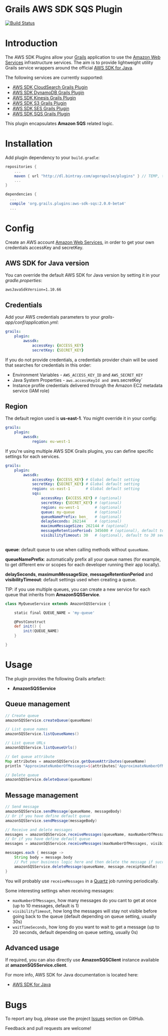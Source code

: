 Grails AWS SDK SQS Plugin
=========================

[![Build Status](https://travis-ci.org/agorapulse/grails-aws-sdk-sqs.svg?branch=master)](https://travis-ci.org/agorapulse/grails-aws-sdk-sqs)

# Introduction

The AWS SDK Plugins allow your [Grails](http://grails.org) application to use the [Amazon Web Services](http://aws.amazon.com/) infrastructure services.
The aim is to provide lightweight utility Grails service wrappers around the official [AWS SDK for Java](http://aws.amazon.com/sdkforjava/).

The following services are currently supported:

* [AWS SDK CloudSearch Grails Plugin](http://github.com/agorapulse/grails-aws-sdk-cloudsearch)
* [AWS SDK DynamoDB Grails Plugin](http://github.com/agorapulse/grails-aws-sdk-dynamodb)
* [AWS SDK Kinesis Grails Plugin](http://github.com/agorapulse/grails-aws-sdk-kinesis)
* [AWS SDK S3 Grails Plugin](http://github.com/agorapulse/grails-aws-sdk-s3)
* [AWS SDK SES Grails Plugin](http://github.com/agorapulse/grails-aws-sdk-ses)
* [AWS SDK SQS Grails Plugin](http://github.com/agorapulse/grails-aws-sdk-sqs)

This plugin encapsulates **Amazon SQS** related logic.


# Installation

Add plugin dependency to your `build.gradle`:

```groovy
repositories {
    ...
    maven { url "http://dl.bintray.com/agorapulse/plugins" } // TEMP, to remove once the plugin is officially released
    ...
}

dependencies {
  ...
  compile 'org.grails.plugins:aws-sdk-sqs:2.0.0-beta4'
  ...
```


# Config

Create an AWS account [Amazon Web Services](http://aws.amazon.com/), in order to get your own credentials accessKey and secretKey.


## AWS SDK for Java version

You can override the default AWS SDK for Java version by setting it in your _gradle.properties_:

```
awsJavaSdkVersion=1.10.66
```

## Credentials

Add your AWS credentials parameters to your _grails-app/conf/application.yml_:

```yml
grails:
    plugin:
        awssdk:
            accessKey: {ACCESS_KEY}
            secretKey: {SECRET_KEY}
```

If you do not provide credentials, a credentials provider chain will be used that searches for credentials in this order:

* Environment Variables - `AWS_ACCESS_KEY_ID` and `AWS_SECRET_KEY`
* Java System Properties - `aws.accessKeyId and `aws.secretKey`
* Instance profile credentials delivered through the Amazon EC2 metadata service (IAM role)

## Region

The default region used is **us-east-1**. You might override it in your config:

```yml
grails:
    plugin:
        awssdk:
            region: eu-west-1
```

If you're using multiple AWS SDK Grails plugins, you can define specific settings for each services.

```yml
grails:
    plugin:
        awssdk:
            accessKey: {ACCESS_KEY} # Global default setting
            secretKey: {SECRET_KEY} # Global default setting
            region: us-east-1       # Global default setting
            sqs:
                accessKey: {ACCESS_KEY} # (optional)
                secretKey: {SECRET_KEY} # (optional)
                region: eu-west-1       # (optional)
                queue: my-queue         # (optional)
                queueNamePrefix: ben_   # (optional)
                delaySeconds: 262144    # (optional)
                maximumMessageSize: 262144 # (optional)
                messageRetentionPeriod: 345600 # (optional), default to 4 days
                visibilityTimeout: 30   # (optional), default to 30 seconds when receiving messages
            
```

**queue**: default queue to use when calling methods without `queueName`.

**queueNamePrefix**: automatically prefix all your queue names (for example, to get different env or scopes for each developer running their app locally).

**delaySeconds**, **maximumMessageSize**, **messageRetentionPeriod** and **visibilityTimeout**: default settings used when creating a queue.

TIP: if you use multiple queues, you can create a new service for each queue that inherits from **AmazonSQSService**.

```groovy
class MyQueueService extends AmazonSQSService {

    static final QUEUE_NAME = 'my-queue'

    @PostConstruct
    def init() {
        init(QUEUE_NAME)
    }

}
```


# Usage

The plugin provides the following Grails artefact:

* **AmazonSQSService**

## Queue management

```groovy
// Create queue
amazonSQSService.createQueue(queueName)

// List queue names
amazonSQSService.listQueueNames()

// List queue URLs
amazonSQSService.listQueueUrls()

// Get queue attribute
Map attributes = amazonSQSService.getQueueAttributes(queueName)
println "ApproximateNumberOfMessages=${attributes['ApproximateNumberOfMessages']}"

// Delete queue
amazonSQSService.deleteQueue(queueName)
```

## Message management

```groovy
// Send message
amazonSQSService.sendMessage(queueName, messageBody)
// Or if you have define default queue
amazonSQSService.sendMessage(messageBody)

// Receive and delete messages
messages = amazonSQSService.receiveMessages(queueName, maxNumberOfMessages, visibilityTimeout, waitTimeSeconds)
// Or if you have define default queue
messages = amazonSQSService.receiveMessages(maxNumberOfMessages, visibilityTimeout, waitTimeSeconds)

messages.each { message ->
    String body = message.body
    // Put your business logic here and then delete the message if successfully handled
    amazonSQSService.deleteMessage(queueName, message.receiptHandle)    
}
```

You will probably use `receiveMessages` in a [Quartz](https://github.com/grails-plugins/grails-quartz) job running periodically.

Some interesting settings when receiving messages:
* `maxNumberOfMessages`, how many messages do you cant to get at once (up to 10 messages, default is 1)
* `visibilityTimeout`, how long the messages will stay not visible before going back to the queue (default depending on queue setting, usually 30s)
* `waitTimeSeconds`, how long do you want to wait to get a message (up to 20 seconds, default depending on queue setting, usually 0s) 

## Advanced usage

If required, you can also directly use **AmazonSQSClient** instance available at **amazonSQSService.client**.

For more info, AWS SDK for Java documentation is located here:

* [AWS SDK for Java](http://docs.amazonwebservices.com/AWSJavaSDK/latest/javadoc/index.html)


# Bugs

To report any bug, please use the project [Issues](http://github.com/agorapulse/grails-aws-sdk-sqs/issues) section on GitHub.

Feedback and pull requests are welcome!